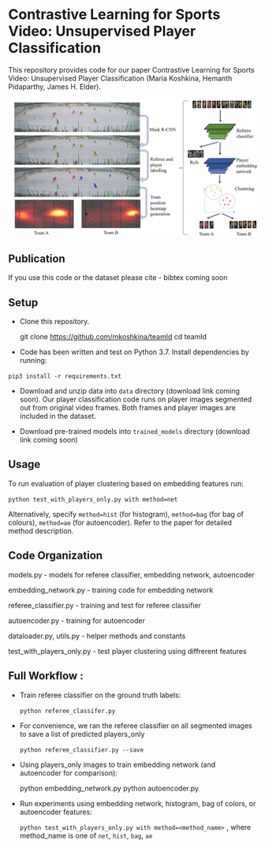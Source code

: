 # Contrastive Learning for Sports Video: Unsupervised Player Classification
This repository provides code for our paper Contrastive Learning for Sports Video: Unsupervised Player Classification (Maria Koshkina, Hemanth Pidaparthy, James H. Elder).

![Workflow](workflow.png)

## Publication
If you use this code or the dataset please cite - bibtex coming soon

## Setup
* Clone this repository.

    git clone https://github.com/mkoshkina/teamId
    cd teamId

* Code has been written and test on Python 3.7.  Install dependencies by running:

`pip3 install -r requirements.txt`

* Download and unzip data into `data` directory (download link coming soon). Our player classification code runs on player images segmented out from original video frames. Both frames and player images are included in the dataset.

* Download pre-trained models into `trained_models` directory (download link coming soon)

## Usage
To run evaluation of player clustering based on embedding features run:

`python test_with_players_only.py with method=net`

Alternatively, specify `method=hist` (for histogram), `method=bag` (for bag of colours), `method=ae` (for autoencoder).
Refer to the paper for detailed method description.


## Code Organization
models.py - models for referee classifier, embedding network, autoencoder

embedding_network.py - training code for embedding network

referee_classifier.py - training and test for referee classifier

autoencoder.py - training for autoencoder

dataloader.py, utils.py - helper methods and constants

test_with_players_only.py - test player clustering using diffrerent features 


## Full Workflow :
* Train referee classifier on the ground truth labels:

	`python referee_classifer.py`
	
* For convenience, we ran the referee classifier on all segmented images to save a list of predicted players_only 

	`python referee_classifier.py --save`
	
* Using players_only images to train embedding network (and autoencoder for comparison):

    python embedding_network.py	
    python autoencoder.py
	
* Run experiments using embedding network, histogram, bag of colors, or autoencoder features:

	`python test_with_players_only.py with method=<method_name>` ,
where method_name is one of `net`, `hist`, `bag`, `ae` 

